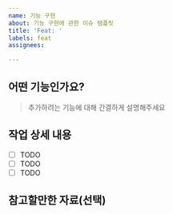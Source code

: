 ```yaml
---
name: 기능 구현
about: 기능 구현에 관한 이슈 탬플릿
title: 'Feat: '
labels: feat
assignees: 

---
```


## 어떤 기능인가요?

> 추가하려는 기능에 대해 간결하게 설명해주세요

## 작업 상세 내용

- [ ] TODO
- [ ] TODO
- [ ] TODO

## 참고할만한 자료(선택)
